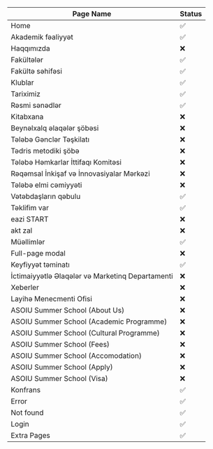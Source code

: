 | Page Name                                        | Status  |
|--------------------------------------------------|---------|
| Home                                             | ✅      |
| Akademik fəaliyyət                               | ✅      |
| Haqqımızda                                       | ❌      |
| Fakültələr                                       | ✅      |
| Fakültə səhifəsi                                 | ✅      |
| Klublar                                          | ✅      |
| Tariximiz                                        | ✅      |
| Rəsmi sənədlər                                   | ✅      |
| Kitabxana                                        | ❌      |
| Beynəlxalq əlaqələr şöbəsi                       | ❌      |
| Tələbə Gənclər Təşkilatı                         | ❌      |
| Tədris metodiki şöbə                             | ❌      |
| Tələbə Həmkarlar İttifaqı Komitəsi               | ❌      |
| Rəqəmsal İnkişaf və İnnovasiyalar Mərkəzi        | ❌      |
| Tələbə elmi cəmiyyəti                            | ❌      |
| Vətəbdaşların qəbulu                             | ✅      |
| Təklifim var                                     | ✅      |
| eazi START                                       | ❌      |
| akt zal                                          | ❌      |
| Müəllimlər                                       | ✅      |
| Full-page modal                                  | ❌      |
| Keyfiyyət təminatı                               | ✅      |
| İctimaiyyətlə Əlaqələr və Marketinq Departamenti | ❌      |
| Xeberler                                         | ❌      |
| Layihə Menecmenti Ofisi                          | ❌      |
| ASOIU Summer School (About Us)                   | ❌      |
| ASOIU Summer School (Academic Programme)         | ❌      |
| ASOIU Summer School (Cultural Programme)         | ❌      |
| ASOIU Summer School (Fees)                       | ❌      |
| ASOIU Summer School (Accomodation)               | ❌      |
| ASOIU Summer School (Apply)                      | ❌      |
| ASOIU Summer School (Visa)                       | ❌      |
| Konfrans                                         | ✅      |
| Error                                            | ✅      |
| Not found                                        | ✅      |
| Login                                            | ✅      |
| Extra Pages                                      | ✅      |


